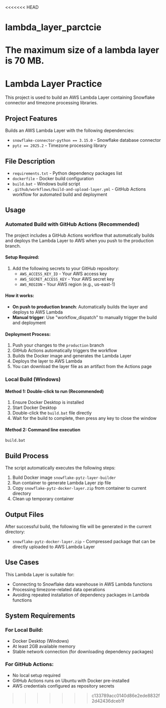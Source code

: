 <<<<<<< HEAD
# lambda_layer_parctcie
The maximum size of a lambda layer is 70 MB.
=======
# Lambda Layer Practice

This project is used to build an AWS Lambda Layer containing Snowflake connector and timezone processing libraries.

## Project Features

Builds an AWS Lambda Layer with the following dependencies:
- `snowflake-connector-python == 3.15.0` - Snowflake database connector
- `pytz == 2025.2` - Timezone processing library

## File Description

- `requirements.txt` - Python dependency packages list
- `dockerfile` - Docker build configuration
- `build.bat` - Windows build script
- `.github/workflows/build-and-upload-layer.yml` - GitHub Actions workflow for automated build and deployment

## Usage

### Automated Build with GitHub Actions (Recommended)

The project includes a GitHub Actions workflow that automatically builds and deploys the Lambda Layer to AWS when you push to the production branch.

#### Setup Required:
1. Add the following secrets to your GitHub repository:
   - `AWS_ACCESS_KEY_ID` - Your AWS access key
   - `AWS_SECRET_ACCESS_KEY` - Your AWS secret key
   - `AWS_REGION` - Your AWS region (e.g., us-east-1)

#### How it works:
- **On push to production branch**: Automatically builds the layer and deploys to AWS Lambda
- **Manual trigger**: Use "workflow_dispatch" to manually trigger the build and deployment

#### Deployment Process:
1. Push your changes to the `production` branch
2. GitHub Actions automatically triggers the workflow
3. Builds the Docker image and generates the Lambda Layer
4. Deploys the layer to AWS Lambda
5. You can download the layer file as an artifact from the Actions page

### Local Build (Windows)

#### Method 1: Double-click to run (Recommended)
1. Ensure Docker Desktop is installed
2. Start Docker Desktop
3. Double-click the `build.bat` file directly
4. Wait for the build to complete, then press any key to close the window

#### Method 2: Command line execution
```cmd
build.bat
```

## Build Process

The script automatically executes the following steps:
1. Build Docker image `snowflake-pytz-layer-builder`
2. Run container to generate Lambda Layer zip file
3. Copy `snowflake-pytz-docker-layer.zip` from container to current directory
4. Clean up temporary container

## Output Files

After successful build, the following file will be generated in the current directory:
- `snowflake-pytz-docker-layer.zip` - Compressed package that can be directly uploaded to AWS Lambda Layer

## Use Cases

This Lambda Layer is suitable for:
- Connecting to Snowflake data warehouse in AWS Lambda functions
- Processing timezone-related data operations
- Avoiding repeated installation of dependency packages in Lambda functions

## System Requirements

### For Local Build:
- Docker Desktop (Windows)
- At least 2GB available memory
- Stable network connection (for downloading dependency packages)

### For GitHub Actions:
- No local setup required
- GitHub Actions runs on Ubuntu with Docker pre-installed
- AWS credentials configured as repository secrets
>>>>>>> c133789acc0140d86e2ede8832f2d42436dceb1f
